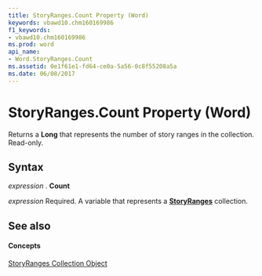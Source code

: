 ```yaml
---
title: StoryRanges.Count Property (Word)
keywords: vbawd10.chm160169986
f1_keywords:
- vbawd10.chm160169986
ms.prod: word
api_name:
- Word.StoryRanges.Count
ms.assetid: 0e1f61e1-fd64-ce0a-5a56-0c8f55208a5a
ms.date: 06/08/2017
---
```



# StoryRanges.Count Property (Word)

Returns a  **Long** that represents the number of story ranges in the collection. Read-only.


## Syntax

 _expression_ . **Count**

 _expression_ Required. A variable that represents a **[StoryRanges](storyranges-object-word.md)** collection.


## See also


#### Concepts


[StoryRanges Collection Object](storyranges-object-word.md)

